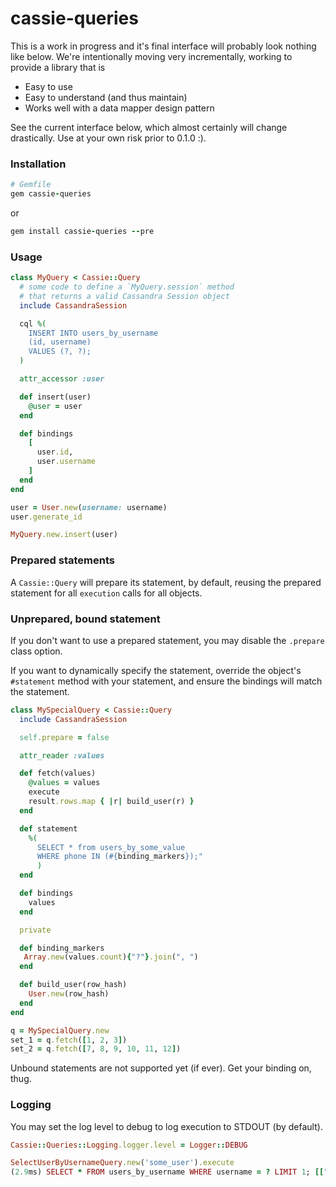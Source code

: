 # cassie-queries
This is a work in progress and it's final interface will probably look nothing like below.
We're intentionally moving very incrementally, working to provide a library that is

* Easy to use
* Easy to understand (and thus maintain)
* Works well with a data mapper design pattern

See the current interface below, which almost certainly will change drastically. Use at your own risk prior to 0.1.0 :).

### Installation

```ruby
# Gemfile
gem cassie-queries
```
or
```ruby
gem install cassie-queries --pre
```

### Usage

```ruby
class MyQuery < Cassie::Query
  # some code to define a `MyQuery.session` method
  # that returns a valid Cassandra Session object
  include CassandraSession

  cql %(
    INSERT INTO users_by_username
    (id, username)
    VALUES (?, ?);
  )

  attr_accessor :user

  def insert(user)
    @user = user
  end

  def bindings
    [
      user.id,
      user.username
    ]
  end
end
```
```ruby
user = User.new(username: username)
user.generate_id

MyQuery.new.insert(user)
```

### Prepared statements

A `Cassie::Query` will prepare its statement, by default, reusing the prepared statement for all `execution` calls for all objects.

### Unprepared, bound statement
If you don't want to use a prepared statement, you may disable the `.prepare` class option.

If you want to dynamically specify the statement, override the object's `#statement` method with your statement, and ensure the bindings will match the statement.

```ruby
class MySpecialQuery < Cassie::Query
  include CassandraSession

  self.prepare = false

  attr_reader :values

  def fetch(values)
    @values = values
    execute
    result.rows.map { |r| build_user(r) }
  end

  def statement
    %(
      SELECT * from users_by_some_value
      WHERE phone IN (#{binding_markers});"
      )
  end

  def bindings
    values
  end

  private

  def binding_markers
   Array.new(values.count){"?"}.join(", ")
  end

  def build_user(row_hash)
    User.new(row_hash)
  end
end
```

```ruby
q = MySpecialQuery.new
set_1 = q.fetch([1, 2, 3])
set_2 = q.fetch([7, 8, 9, 10, 11, 12])
```

Unbound statements are not supported yet (if ever). Get your binding on, thug.

### Logging

You may set the log level to debug to log execution to STDOUT (by default).

```ruby
Cassie::Queries::Logging.logger.level = Logger::DEBUG
```
```ruby
SelectUserByUsernameQuery.new('some_user').execute
(2.9ms) SELECT * FROM users_by_username WHERE username = ? LIMIT 1; [["some_user"]]
```
